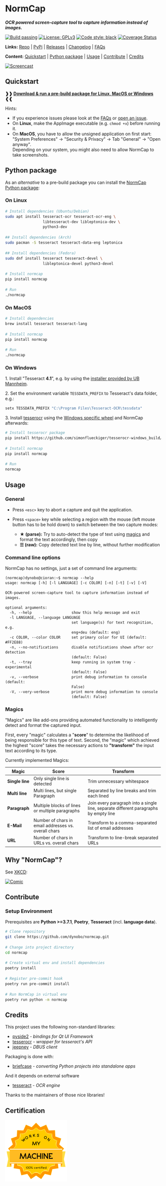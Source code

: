 <!-- markdownlint-disable MD013 MD026 MD033 -->

# NormCap

**_OCR powered screen-capture tool to capture information instead of images._**

[![Build passing](https://github.com/dynobo/normcap/workflows/Build/badge.svg)](https://github.com/dynobo/normcap/releases)
[![License: GPLv3](https://img.shields.io/badge/License-GPLv3-blue.svg)](https://www.gnu.org/licenses/gpl-3.0)
[![Code style: black](https://img.shields.io/badge/Code%20style-black-%23000000)](https://github.com/psf/black)
[![Coverage Status](https://coveralls.io/repos/github/dynobo/normcap/badge.svg)](https://coveralls.io/github/dynobo/normcap)

**Links:** [Repo](https://github.com/dynobo/normcap) |
[PyPi](https://pypi.org/project/normcap) |
[Releases](https://github.com/dynobo/normcap/releases) |
[Changelog](https://github.com/dynobo/normcap/blob/main/CHANGELOG.md) |
[FAQs](https://github.com/dynobo/normcap/blob/main/FAQ.md)

**Content:** [Quickstart](#Quickstart) | [Python package](#Python-package) |
[Usage](#Usage) | [Contribute](#Contribute) | [Credits](#Credits)

[![Screencast](https://user-images.githubusercontent.com/11071876/123133596-3107d080-d450-11eb-8451-6dcebb7876ad.gif)](https://raw.githubusercontent.com/dynobo/normcap/main/assets/normcap.gif)

## Quickstart

**❱❱
[Download & run a pre-build package for Linux, MacOS or Windows](https://github.com/dynobo/normcap/releases)
❰❰**

Hints:

- If you experience issues please look at the
  [FAQs](https://github.com/dynobo/normcap/blob/main/FAQ.md) or
  [open an issue](https://github.com/dynobo/normcap/issues).
- On **Linux**, make the AppImage executable (e.g. `chmod +x`) before running it.
- On **MacOS**, you have to allow the unsigned application on first start: "System
  Preferences" → "Security & Privacy" → Tab "General" → "Open anyway". \
  Depending on
  your system, you might also need to allow NormCap to take screenshots.

## Python package

As an _alternative_ to a pre-build package you can install the
[NormCap Python package](https://pypi.org/project/normcap/):

### On Linux

```sh
# Install dependencies (Ubuntu/Debian)
sudo apt install tesseract-ocr tesseract-ocr-eng \
                 libtesseract-dev libleptonica-dev \
                 python3-dev

## Install dependencies (Arch)
sudo pacman -S tesseract tesseract-data-eng leptonica

## Install dependencies (Fedora)
sudo dnf install tesseract tesseract-devel \
                 libleptonica-devel python3-devel

# Install normcap
pip install normcap

# Run
./normcap
```

### On MacOS

```sh
# Install dependencies
brew install tesseract tesseract-lang

# Install normcap
pip install normcap

# Run
./normcap
```

### On Windows

1\. Install "Tesseract **4.1**", e.g. by using the
[installer provided by UB Mannheim](https://github.com/UB-Mannheim/tesseract/wiki).

2\. Set the environment variable `TESSDATA_PREFIX` to Tesseract's data folder, e.g.:

```cmd
setx TESSDATA_PREFIX "C:\Program Files\Tesseract-OCR\tessdata"
```

3\. Install [tesserocr](https://pypi.org/project/tesserocr/) using the
[Windows specific wheel](https://github.com/simonflueckiger/tesserocr-windows_build) and
NormCap afterwards:

```bash
# Install tesserocr package
pip install https://github.com/simonflueckiger/tesserocr-windows_build/releases/download/tesserocr-v2.4.0-tesseract-4.0.0/tesserocr-2.4.0-cp37-cp37m-win_amd64.whl

# Install normcap
pip install normcap

# Run
normcap
```

## Usage

### General

- Press `<esc>` key to abort a capture and quit the application.

- Press `<space>` key while selecting a region with the mouse (left mouse button has to
  be hold down) to switch between the two capture modes:

  - **★ (parse):** Try to auto-detect the type of text using [magics](#Magics) and
    format the text accordingly, then copy
  - **☰ (raw):** Copy detected text line by line, without further modification

### Command line options

NormCap has no settings, just a set of command line arguments:

```plain
(normcap)dynobo@cioran:~$ normcap --help
usage: normcap [-h] [-l LANGUAGE] [-c COLOR] [-n] [-t] [-v] [-V]

OCR-powered screen-capture tool to capture information instead of images.

optional arguments:
  -h, --help                  show this help message and exit
  -l LANGUAGE, --language LANGUAGE
                              set language(s) for text recognition, e.g.
                              eng+deu (default: eng)
  -c COLOR, --color COLOR     set primary color for UI (default: #FF2E88)
  -n, --no-notifications      disable notifications shown after ocr detection
                              (default: False)
  -t, --tray                  keep running in system tray - experimental
                              (default: False)
  -v, --verbose               print debug information to console (default:
                              False)
  -V, --very-verbose          print more debug information to console
                              (default: False)
```

### Magics

"Magics" are like add-ons providing automated functionality to intelligently detect and
format the captured input.

First, every "magic" calculates a "**score**" to determine the likelihood of being
responsible for this type of text. Second, the "magic" which achieved the highest
"score" takes the necessary actions to **"transform"** the input text according to its
type.

Currently implemented Magics:

| Magic           | Score                                                | Transform                                                                            |
| --------------- | ---------------------------------------------------- | ------------------------------------------------------------------------------------ |
| **Single line** | Only single line is detected                         | Trim unnecessary whitespace                                                          |
| **Multi line**  | Multi lines, but single Paragraph                    | Separated by line breaks and trim each lined                                         |
| **Paragraph**   | Multiple blocks of lines or multiple paragraphs      | Join every paragraph into a single line, separate different paragraphs by empty line |
| **E-Mail**      | Number of chars in email addresses vs. overall chars | Transform to a comma-separated list of email addresses                               |
| **URL**         | Number of chars in URLs vs. overall chars            | Transform to line-break separated URLs                                               |

## Why "NormCap"?

See [XKCD](https://xkcd.com):

[![Comic](https://imgs.xkcd.com/comics/norm_normal_file_format.png)](https://xkcd.com/2116/)

## Contribute

### Setup Environment

Prerequisites are **Python >=3.7.1**, **Poetry**, **Tesseract** (incl. **language
data**).

```sh
# Clone repository
git clone https://github.com/dynobo/normcap.git

# Change into project directory
cd normcap

# Create virtual env and install dependencies
poetry install

# Register pre-commit hook
poetry run pre-commit install

# Run NormCap in virtual env
poetry run python -m normcap
```

## Credits

This project uses the following non-standard libraries:

- [pyside2](https://pypi.org/project/PySide2/) _- bindings for Qt UI Framework_
- [tesserocr](https://pypi.org/project/tesserocr/) _- wrapper for tesseract's API_
- [jeepney](https://pypi.org/project/jeepney/) _- DBUS client_

Packaging is done with:

- [briefcase](https://pypi.org/project/briefcase/) _- converting Python projects into_
  _standalone apps_

And it depends on external software

- [tesseract](https://github.com/tesseract-ocr/tesseract) - _OCR engine_

Thanks to the maintainers of those nice libraries!

## Certification

![WOMM](https://raw.githubusercontent.com/dynobo/lmdiag/master/badge.png)
